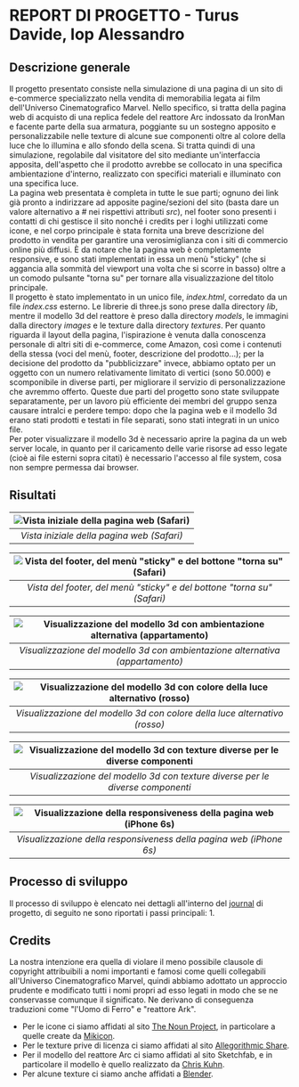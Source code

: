# REPORT DI PROGETTO - Turus Davide, Iop Alessandro
## Descrizione generale
Il progetto presentato consiste nella simulazione di una pagina di un sito di e-commerce specializzato nella vendita di memorabilia legata ai film dell'Universo Cinematografico Marvel. Nello specifico, si tratta della pagina web di acquisto di una replica fedele del reattore Arc indossato da IronMan e facente parte della sua armatura, poggiante su un sostegno apposito e personalizzabile nelle texture di alcune sue componenti oltre al colore della luce che lo illumina e allo sfondo della scena. Si tratta quindi di una simulazione, regolabile dal visitatore del sito mediante un'interfaccia apposita, dell'aspetto che il prodotto avrebbe se collocato in una specifica ambientazione d'interno, realizzato con specifici materiali e illuminato con una specifica luce.<br/>
La pagina web presentata è completa in tutte le sue parti; ognuno dei link già pronto a indirizzare ad apposite pagine/sezioni del sito (basta dare un valore alternativo a *#* nei rispettivi attributi *src*), nel footer sono presenti i contatti di chi gestisce il sito nonché i credits per i loghi utilizzati come icone, e nel corpo principale è stata fornita una breve descrizione del prodotto in vendita per garantire una verosimiglianza con i siti di commercio online più diffusi. È da notare che la pagina web è completamente responsive, e sono stati implementati in essa un menù "sticky" (che si aggancia alla sommità del viewport una volta che si scorre in basso) oltre a un comodo pulsante "torna su" per tornare alla visualizzazione del titolo principale.<br/>
Il progetto è stato implementato in un unico file, *index.html*, corredato da un file *index.css* esterno. Le librerie di three.js sono prese dalla directory *lib*, mentre il modello 3d del reattore è preso dalla directory *models*, le immagini dalla directory *images* e le texture dalla directory *textures*. Per quanto riguarda il layout della pagina, l'ispirazione è venuta dalla conoscenza personale di altri siti di e-commerce, come Amazon, così come i contenuti della stessa (voci del menù, footer, descrizione del prodotto...); per la decisione del prodotto da "pubblicizzare" invece, abbiamo optato per un oggetto con un numero relativamente limitato di vertici (sono 50.000) e scomponibile in diverse parti, per migliorare il servizio di personalizzazione che avremmo offerto. Queste due parti del progetto sono state sviluppate separatamente, per un lavoro più efficiente dei membri del gruppo senza causare intralci e perdere tempo: dopo che la pagina web e il modello 3d erano stati prodotti e testati in file separati, sono stati integrati in un unico file.<br/>
Per poter visualizzare il modello 3d è necessario aprire la pagina da un web server locale, in quanto per il caricamento delle varie risorse ad esso legate (cioè ai file esterni sopra citati) è necessario l'accesso al file system, cosa non sempre permessa dai browser.

## Risultati
|![Vista iniziale della pagina web (Safari)](Screens/Screen_top.png)|
|:--:|
|*Vista iniziale della pagina web (Safari)*|

|![Vista del footer, del menù "sticky" e del bottone "torna su" (Safari)](Screens/Screen_bottom.png)|
|:--:|
|*Vista del footer, del menù "sticky" e del bottone "torna su" (Safari)*|

|![Visualizzazione del modello 3d con ambientazione alternativa (appartamento)](Screens/Screen_appartamento.png)|
|:--:|
|*Visualizzazione del modello 3d con ambientazione alternativa (appartamento)*|

|![Visualizzazione del modello 3d con colore della luce alternativo (rosso)](Screens/Screen_rosso.png)|
|:--:|
|*Visualizzazione del modello 3d con colore della luce alternativo (rosso)*|

|![Visualizzazione del modello 3d con texture diverse per le diverse componenti](Screens/Screen_texture.png)|
|:--:|
|*Visualizzazione del modello 3d con texture diverse per le diverse componenti*|

|![Visualizzazione della responsiveness della pagina web (iPhone 6s)](Screens/Screen_responsive.png)|
|:--:|
|*Visualizzazione della responsiveness della pagina web (iPhone 6s)*|

## Processo di sviluppo
Il processo di sviluppo è elencato nei dettagli all'interno del [journal](journal.md) di progetto, di seguito ne sono riportati i passi principali:
1. 

## Credits
La nostra intenzione era quella di violare il meno possibile clausole di copyright attribuibili a nomi importanti e famosi come quelli collegabili all'Universo Cinematografico Marvel, quindi abbiamo adottato un approccio prudente e modificato tutti i nomi propri ad esso legati in modo che se ne conservasse comunque il significato. Ne derivano di conseguenza traduzioni come "l'Uomo di Ferro" e "reattore Ark".
- Per le icone ci siamo affidati al sito [The Noun Project](https://thenounproject.com), in particolare a quelle create da [Mikicon](https://thenounproject.com/mikicon/collection/e-commerce-2/).
- Per le texture prive di licenza ci siamo affidati al sito [Allegorithmic Share](https://share.allegorithmic.com).
- Per il modello del reattore Arc ci siamo affidati al sito Sketchfab, e in particolare il modello è quello realizzato da [Chris Kuhn](https://sketchfab.com/models/0e826ad87cf84681ac1f0df2b7ea88c3).
- Per alcune texture ci siamo anche affidati a [Blender](https://www.blender.org).